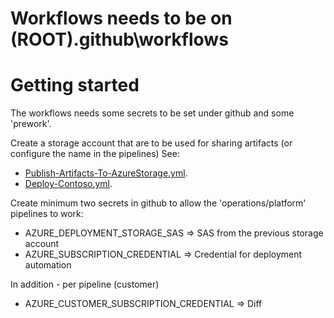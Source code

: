 # Workflows needs to be on (ROOT)\.github\workflows

# Getting started
The workflows needs some secrets to be set under github and some 'prework'. 

Create a storage account that are to be used for sharing artifacts (or configure the name in the pipelines)
See:
 - [Publish-Artifacts-To-AzureStorage.yml](./Publish-Artifacts-To-AzureStorage.yml).
 - [Deploy-Contoso.yml](./Deploy-Contoso.yml).

Create minimum two secrets in github to allow the 'operations/platform' pipelines to work: 
 
 - AZURE_DEPLOYMENT_STORAGE_SAS => SAS from the previous storage account
 - AZURE_SUBSCRIPTION_CREDENTIAL => Credential for deployment automation 
 
 In addition - per pipeline (customer) 
 - AZURE_CUSTOMER_SUBSCRIPTION_CREDENTIAL => Diff
